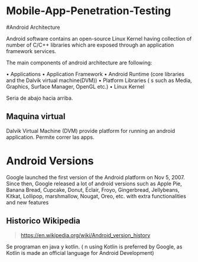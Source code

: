 # Mobile-App-Penetration-Testing


#Android Architecture

Android software contains an open-source Linux Kernel having collection of number of
C/C++ libraries which are exposed through an application framework services.

The main components of android architecture are following:

• Applications
• Application Framework
• Android Runtime (core libraries and the Dalvik virtual machine(DVM))
• Platform Libraries ( s such as Media, Graphics, Surface Manager, OpenGL etc.)
• Linux Kernel

Seria de abajo hacia arriba.

## Maquina virtual 

Dalvik Virtual Machine (DVM) provide platform for running an
android application. Permite correr las apps.


# Android Versions

Google launched the first version of the Android platform on Nov 5, 2007. Since then, Google
released a lot of android versions such as Apple Pie, Banana Bread, Cupcake, Donut, Éclair,
Froyo, Gingerbread, Jellybeans, Kitkat, Lollipop, marshmallow, Nougat, Oreo, etc. with extra
functionalities and new features

## Historico Wikipedia

> https://en.wikipedia.org/wiki/Android_version_history


Se programan en java y kotlin. ( n using Kotlin is preferred by Google, as Kotlin is made an
official language for Android Development)


